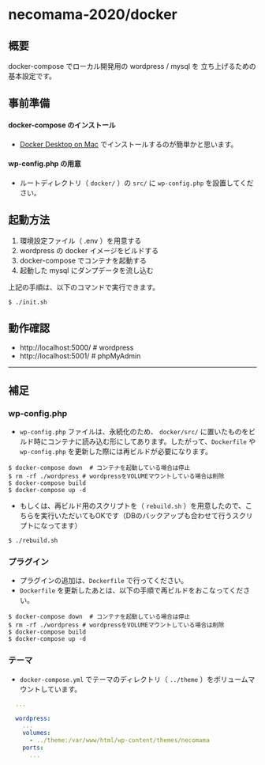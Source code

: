 # necomama-2020/docker

## 概要

docker-compose でローカル開発用の wordpress / mysql を 立ち上げるための基本設定です。

## 事前準備

#### docker-compose のインストール

- [Docker Desktop on Mac](https://docs.docker.com/docker-for-mac/install/) でインストールするのが簡単かと思います。

#### wp-config.php の用意

- ルートディレクトリ（ `docker/` ）の `src/` に `wp-config.php` を設置してください。

## 起動方法

1. 環境設定ファイル（ .env ）を用意する
2. wordpress の docker イメージをビルドする
3. docker-compose でコンテナを起動する
4. 起動した mysql にダンプデータを流し込む


上記の手順は、以下のコマンドで実行できます。

```
$ ./init.sh
```

## 動作確認

* http://localhost:5000/  # wordpress
* http://localhost:5001/  # phpMyAdmin

---

## 補足

### wp-config.php

* `wp-config.php` ファイルは、永続化のため、 `docker/src/` に置いたものをビルド時にコンテナに読み込む形にしてあります。したがって、`Dockerfile` や `wp-config.php` を更新した際には再ビルドが必要になります。

```
$ docker-compose down  # コンテナを起動している場合は停止
$ rm -rf ./wordpress # wordpressをVOLUMEマウントしている場合は削除
$ docker-compose build
$ docker-compose up -d
```

* もしくは、再ビルド用のスクリプトを（ `rebuild.sh` ）を用意したので、こちらを実行いただいてもOKです（DBのバックアップも合わせて行うスクリプトになってます）

```
$ ./rebuild.sh
```

### プラグイン

* プラグインの追加は、`Dockerfile` で行ってください。
* `Dockerfile` を更新したあとは、以下の手順で再ビルドをおこなってください。

```
$ docker-compose down  # コンテナを起動している場合は停止
$ rm -rf ./wordpress # wordpressをVOLUMEマウントしている場合は削除
$ docker-compose build
$ docker-compose up -d
```

### テーマ

*  `docker-compose.yml` でテーマのディレクトリ（ `../theme` ）をボリュームマウントしています。

``` docker-copmose.yml
  ...

  wordpress:
    ...
    volumes:
      - ../theme:/var/www/html/wp-content/themes/necomama
    ports: 
      ...
```